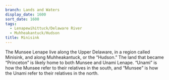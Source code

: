 ```yaml
---
branch: Lands and Waters
display_date: 1600
sort_date: 1600
tags:
  - Lenapewihittuck/Delaware River
  - Muhheakantuck/Hudson
title: Minisink
---
```


The Munsee Lenape live along the Upper Delaware, in a region called Minisink, and along Muhheakantuck, or the “Hudson.” The land that became “Princeton” is likely home to both Munsee and Unami Lenape. “Unami” is how the Munsee refer to their relatives in the south, and “Munsee” is how the Unami refer to their relatives in the north.
